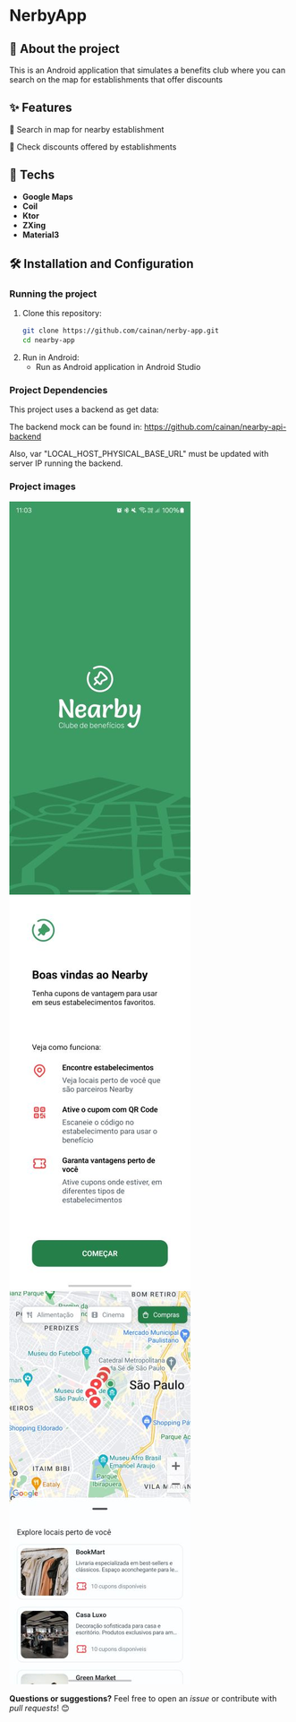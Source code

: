 # NerbyApp

## 📌 About the project

This is an Android application that simulates a benefits club where you can search on the map for establishments that offer discounts

## ✨ Features

🔹 Search in map for nearby establishment

🔹 Check discounts offered by establishments

## 🚀 Techs

- **Google Maps**
- **Coil**
- **Ktor**
- **ZXing**
- **Material3**

## 🛠 Installation and Configuration

### Running the project

1. Clone this repository:
   ```sh
   git clone https://github.com/cainan/nerby-app.git
   cd nearby-app
   ```
2. Run in Android:
    - Run as Android application in Android Studio


### Project Dependencies

This project uses a backend as get data:

The backend mock can be found in: https://github.com/cainan/nearby-api-backend

Also, var "LOCAL_HOST_PHYSICAL_BASE_URL" must be updated with server IP running the backend.

### Project images

![alt text](https://github.com/cainan/NerbyApp/blob/main/screenshots/splash.jpg?raw=true)
![alt text](https://github.com/cainan/NerbyApp/blob/main/screenshots/welcome.jpg?raw=true)
![alt text](https://github.com/cainan/NerbyApp/blob/main/screenshots/home.jpg?raw=true)

**Questions or suggestions?** Feel free to open an _issue_ or contribute with _pull requests_! 😊
